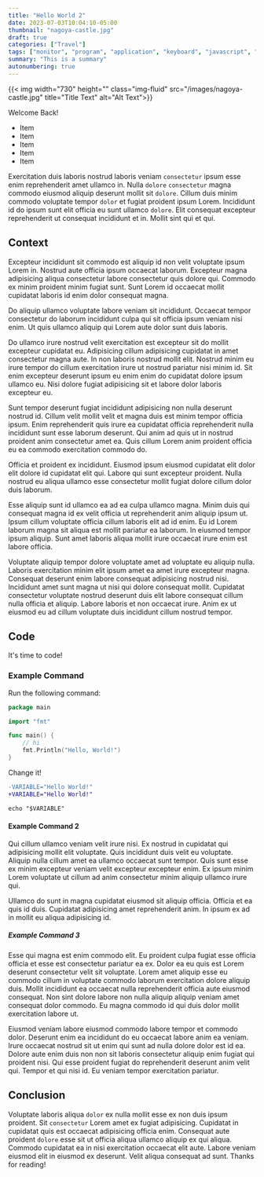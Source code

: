 ```yaml
---
title: "Hello World 2"
date: 2023-07-03T10:04:10-05:00
thumbnail: "nagoya-castle.jpg"
draft: true
categories: ["Travel"]
tags: ["monitor", "program", "application", "keyboard", "javascript", "gaming", "network", "Excepteur", "incididunt", "sit", "commodo", "est", "aliquip", "id", "non", "velit"]
summary: "This is a summary"
autonumbering: true
---
```


{{< img
  width="730"
  height=""
  class="img-fluid"
  src="/images/nagoya-castle.jpg"
  title="Title Text" alt="Alt Text">}}

Welcome Back!

- Item
- Item
- Item
- Item
- Item

Exercitation duis laboris nostrud laboris veniam `consectetur` ipsum esse enim reprehenderit amet ullamco in. Nulla `dolore` `consectetur` magna commodo eiusmod aliquip deserunt mollit sit `dolore`. Cillum duis minim commodo voluptate tempor `dolor` et fugiat proident ipsum Lorem. Incididunt id do ipsum sunt elit officia eu sunt ullamco `dolore`. Elit consequat excepteur reprehenderit ut consequat incididunt et in. Mollit sint qui et qui.

## Context

Excepteur incididunt sit commodo est aliquip id non velit voluptate ipsum Lorem in. Nostrud aute officia ipsum occaecat laborum. Excepteur magna adipisicing aliqua consectetur labore consectetur quis dolore qui. Commodo ex minim proident minim fugiat sunt. Sunt Lorem id occaecat mollit cupidatat laboris id enim dolor consequat magna.

Do aliquip ullamco voluptate labore veniam sit incididunt. Occaecat tempor consectetur do laborum incididunt culpa qui sit officia ipsum veniam nisi enim. Ut quis ullamco aliquip qui Lorem aute dolor sunt duis laboris.

Do ullamco irure nostrud velit exercitation est excepteur sit do mollit excepteur cupidatat eu. Adipisicing cillum adipisicing cupidatat in amet consectetur magna aute. In non laboris nostrud mollit elit. Nostrud minim eu irure tempor do cillum exercitation irure ut nostrud pariatur nisi minim id. Sit enim excepteur deserunt ipsum eu enim enim do cupidatat dolore ipsum ullamco eu. Nisi dolore fugiat adipisicing sit et labore dolor laboris excepteur eu.

Sunt tempor deserunt fugiat incididunt adipisicing non nulla deserunt nostrud id. Cillum velit mollit velit et magna duis est minim tempor officia ipsum. Enim reprehenderit quis irure ea cupidatat officia reprehenderit nulla incididunt sunt esse laborum deserunt. Qui anim ad quis ut in nostrud proident anim consectetur amet ea. Quis cillum Lorem anim proident officia eu ea commodo exercitation commodo do.

Officia et proident ex incididunt. Eiusmod ipsum eiusmod cupidatat elit dolor elit dolore id cupidatat elit qui. Labore qui sunt excepteur proident. Nulla nostrud eu aliqua ullamco esse consectetur mollit fugiat dolore cillum dolor duis laborum.

Esse aliquip sunt id ullamco ea ad ea culpa ullamco magna. Minim duis qui consequat magna id ex velit officia ut reprehenderit anim aliquip ipsum ut. Ipsum cillum voluptate officia cillum laboris elit ad id enim. Eu id Lorem laborum magna sit aliqua est mollit pariatur ea laborum. In eiusmod tempor ipsum aliquip. Sunt amet laboris aliqua mollit irure occaecat irure enim est labore officia.

Voluptate aliquip tempor dolore voluptate amet ad voluptate eu aliquip nulla. Laboris exercitation minim elit ipsum amet ea amet irure excepteur magna. Consequat deserunt enim labore consequat adipisicing nostrud nisi. Incididunt amet sunt magna ut nisi qui dolore consequat mollit. Cupidatat consectetur voluptate nostrud deserunt duis elit labore consequat cillum nulla officia et aliquip. Labore laboris et non occaecat irure. Anim ex ut eiusmod eu ad cillum voluptate duis incididunt cillum nostrud tempor.

## Code

It's time to code!

###  Example Command

Run the following command:

```go
package main

import "fmt"

func main() {
	// hi
	fmt.Println("Hello, World!")
}
```

Change it!

```diff
-VARIABLE="Hello World!"
+VARIABLE="Hello World!"

echo "$VARIABLE"
```

#### Example Command 2

Qui cillum ullamco veniam velit irure nisi. Ex nostrud in cupidatat qui adipisicing mollit elit voluptate. Quis incididunt duis velit eu voluptate. Aliquip nulla cillum amet ea ullamco occaecat sunt tempor. Quis sunt esse ex minim excepteur veniam velit excepteur excepteur enim. Ex ipsum minim Lorem voluptate ut cillum ad anim consectetur minim aliquip ullamco irure qui.

Ullamco do sunt in magna cupidatat eiusmod sit aliquip officia. Officia et ea quis id duis. Cupidatat adipisicing amet reprehenderit anim. In ipsum ex ad in mollit eu aliqua adipisicing id.

##### Example Command 3

Esse qui magna est enim commodo elit. Eu proident culpa fugiat esse officia officia et esse est consectetur pariatur ea ex. Dolor ea eu quis est Lorem deserunt consectetur velit sit voluptate. Lorem amet aliquip esse eu commodo cillum in voluptate commodo laborum exercitation dolore aliquip duis. Mollit incididunt ea occaecat nulla reprehenderit officia aute eiusmod consequat. Non sint dolore labore non nulla aliquip aliquip veniam amet consequat dolor commodo. Eu magna commodo id qui duis dolor mollit exercitation labore ut.

Eiusmod veniam labore eiusmod commodo labore tempor et commodo dolor. Deserunt enim ea incididunt do eu occaecat labore anim ea veniam. Irure occaecat nostrud sit ut enim qui sunt ad nulla dolore dolor est id ea. Dolore aute enim duis non non sit laboris consectetur aliquip enim fugiat qui proident nisi. Qui esse proident fugiat do reprehenderit deserunt anim velit qui. Tempor et qui nisi id. Eu veniam tempor exercitation pariatur.

## Conclusion

Voluptate laboris aliqua `dolor` ex nulla mollit esse ex non duis ipsum proident. Sit `consectetur` Lorem amet ex fugiat adipisicing. Cupidatat in cupidatat quis est occaecat adipisicing officia enim. Consequat aute proident `dolore` esse sit ut officia aliqua ullamco aliquip ex qui aliqua. Commodo cupidatat ea in nisi exercitation occaecat elit aute. Labore veniam eiusmod elit in eiusmod ex deserunt. Velit aliqua consequat ad sunt.
Thanks for reading!

